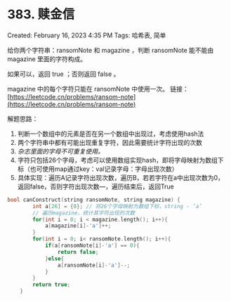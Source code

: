 # 383. 赎金信

Created: February 16, 2023 4:35 PM
Tags: 哈希表, 简单

给你两个字符串：ransomNote 和 magazine ，判断 ransomNote 能不能由 magazine 里面的字符构成。

如果可以，返回 true ；否则返回 false 。

magazine 中的每个字符只能在 ransomNote 中使用一次。
链接：[https://leetcode.cn/problems/ransom-note](https://leetcode.cn/problems/ransom-note)

解题思路：

1. 判断一个数组中的元素是否在另一个数组中出现过，考虑使用hash法
2. 两个字符串中都有可能出现重复字符，因此需要统计字符出现的次数
3. *杂志里面的字母不可重复使用。*
4. 字符只包括26个字母，考虑可以使用数组实现hash，即将字母映射为数组下标（也可使用map通过key：val记录字母：字母出现次数）
5. 具体实现：遍历A记录字符出现次数，遍历B，若若字符在a中出现次数为0，返回false，否则字符出现次数—，遍历结束后，返回True

```cpp
bool canConstruct(string ransomNote, string magazine) {
        int a[26] = {0}; // 将26个字母映射为数组下标，string - ‘a’
        // 遍历magazine，统计其字符出现的次数
        for(int i = 0; i < magazine.length(); i++){
            a[magazine[i]-'a']++;
        }
        for(int i = 0; i< ransomNote.length(); i++){
            if(a[ransomNote[i]-'a'] == 0){
                return false;
            }else{
                a[ransomNote[i]-'a']--;
            }
        }
        return true;
    }
```